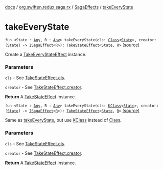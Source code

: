 [docs](../../index.md) / [org.swiften.redux.saga.rx](../index.md) / [SagaEffects](index.md) / [takeEveryState](./take-every-state.md)

# takeEveryState

`fun <State : `[`Any`](https://kotlinlang.org/api/latest/jvm/stdlib/kotlin/-any/index.html)`, R : `[`Any`](https://kotlinlang.org/api/latest/jvm/stdlib/kotlin/-any/index.html)`> takeEveryState(cls: `[`Class`](http://docs.oracle.com/javase/6/docs/api/java/lang/Class.html)`<`[`State`](take-every-state.md#State)`>, creator: (`[`State`](take-every-state.md#State)`) -> `[`ISagaEffect`](../../org.swiften.redux.saga.common/-i-saga-effect.md)`<`[`R`](take-every-state.md#R)`>): `[`TakeStateEffect`](../../org.swiften.redux.saga.common/-take-state-effect/index.md)`<`[`State`](take-every-state.md#State)`, `[`R`](take-every-state.md#R)`>` [(source)](https://github.com/protoman92/KotlinRedux/tree/master/common/common-rx-saga/src/main/kotlin/org/swiften/redux/saga/rx/SagaEffects.kt#L273)

Create a [TakeEveryStateEffect](../-take-every-state-effect/index.md) instance.

### Parameters

`cls` - See [TakeStateEffect.cls](../../org.swiften.redux.saga.common/-take-state-effect/cls.md).

`creator` - See [TakeStateEffect.creator](../../org.swiften.redux.saga.common/-take-state-effect/creator.md).

**Return**
A [TakeStateEffect](../../org.swiften.redux.saga.common/-take-state-effect/index.md) instance.

`fun <State : `[`Any`](https://kotlinlang.org/api/latest/jvm/stdlib/kotlin/-any/index.html)`, R : `[`Any`](https://kotlinlang.org/api/latest/jvm/stdlib/kotlin/-any/index.html)`> takeEveryState(cls: `[`KClass`](https://kotlinlang.org/api/latest/jvm/stdlib/kotlin.reflect/-k-class/index.html)`<`[`State`](take-every-state.md#State)`>, creator: (`[`State`](take-every-state.md#State)`) -> `[`ISagaEffect`](../../org.swiften.redux.saga.common/-i-saga-effect.md)`<`[`R`](take-every-state.md#R)`>): `[`TakeStateEffect`](../../org.swiften.redux.saga.common/-take-state-effect/index.md)`<`[`State`](take-every-state.md#State)`, `[`R`](take-every-state.md#R)`>` [(source)](https://github.com/protoman92/KotlinRedux/tree/master/common/common-rx-saga/src/main/kotlin/org/swiften/redux/saga/rx/SagaEffects.kt#L287)

Same as [takeEveryState](./take-every-state.md), but use [KClass](https://kotlinlang.org/api/latest/jvm/stdlib/kotlin.reflect/-k-class/index.html) instead of [Class](http://docs.oracle.com/javase/6/docs/api/java/lang/Class.html).

### Parameters

`cls` - See [TakeStateEffect.cls](../../org.swiften.redux.saga.common/-take-state-effect/cls.md).

`creator` - See [TakeStateEffect.creator](../../org.swiften.redux.saga.common/-take-state-effect/creator.md).

**Return**
A [TakeStateEffect](../../org.swiften.redux.saga.common/-take-state-effect/index.md) instance.

